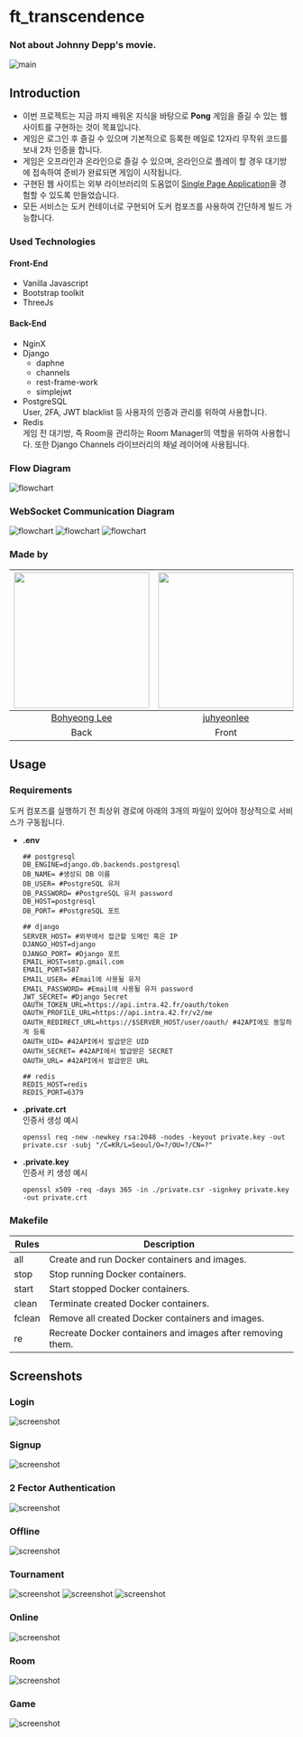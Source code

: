# ft_transcendence

### Not about Johnny Depp's movie.

<img alt="main" src="https://github.com/leebo155/ft_transcendence/blob/main/img/readme/transcendence.jpg">

## Introduction
* 이번 프로젝트는 지금 까지 배워온 지식을 바탕으로 **Pong** 게임을 즐길 수 있는 웹사이트를 구현하는 것이 목표입니다.
* 게임은 로그인 후 즐길 수 있으며 기본적으로 등록한 메일로 12자리 무작위 코드를 보내 2차 인증을 합니다.
* 게임은 오프라인과 온라인으로 즐길 수 있으며, 온라인으로 플레이 할 경우 대기방에 접속하여 준비가 완료되면 게임이 시작됩니다.
* 구현된 웹 사이트는 외부 라이브러리의 도움없이 [Single Page Application](https://en.wikipedia.org/wiki/Single-page_application)을 경험할 수 있도록 만들었습니다.
* 모든 서비스는 도커 컨테이너로 구현되어 도커 컴포즈를 사용하여 간단하게 빌드 가능합니다.


### Used Technologies

  #### Front-End
  * Vanilla Javascript
  * Bootstrap toolkit
  * ThreeJs
  
  #### Back-End
  * NginX
  * Django
    - daphne
    - channels
    - rest-frame-work
    - simplejwt
  * PostgreSQL   
    User, 2FA, JWT blacklist 등 사용자의 인증과 관리를 위하여 사용합니다.
  * Redis   
    게임 전 대기방, 즉 Room을 관리하는 Room Manager의 역할을 위하여 사용합니다. 또한 Django Channels 라이브러리의 채널 레이어에 사용됩니다.

    
### Flow Diagram

<img alt="flowchart" src="https://github.com/leebo155/ft_transcendence/blob/main/img/readme/transcendence_flow.jpg">


### WebSocket Communication Diagram

<img alt="flowchart" src="https://github.com/leebo155/ft_transcendence/blob/main/img/readme/pingpong_websocket_1.jpg">
<img alt="flowchart" src="https://github.com/leebo155/ft_transcendence/blob/main/img/readme/pingpong_websocket_2.jpg">
<img alt="flowchart" src="https://github.com/leebo155/ft_transcendence/blob/main/img/readme/pingpong_websocket_3.jpg">

### Made by
|<img src="https://github.com/leebo155.png" width=240>|<img src="https://github.com/juhyeonlee134.png" width="240">|<img src="https://github.com/jmsmg.png" width=240>|
|:--:|:--:|:--:|
|[Bohyeong Lee](https://github.com/bohlee)|[juhyeonlee](https://github.com/juhyeonlee134)|[Seonggon, Cho](https://github.com/Jmsmg)|
|Back|Front|Back|

## Usage

### Requirements
도커 컴포즈를 실행하기 전 최상위 경로에 아래의 3개의 파일이 있어야 정상적으로 서비스가 구동됩니다.
* **.env**
  ```shell
  ## postgresql
  DB_ENGINE=django.db.backends.postgresql
  DB_NAME= #생성되 DB 이름
  DB_USER= #PostgreSQL 유저
  DB_PASSWORD= #PostgreSQL 유저 password
  DB_HOST=postgresql
  DB_PORT= #PostgreSQL 포트
  
  ## django
  SERVER_HOST= #외부에서 접근할 도메인 혹은 IP
  DJANGO_HOST=django
  DJANGO_PORT= #Django 포트
  EMAIL_HOST=smtp.gmail.com
  EMAIL_PORT=587
  EMAIL_USER= #Email에 사용될 유저
  EMAIL_PASSWORD= #Email에 사용될 유저 password
  JWT_SECRET= #Django Secret
  OAUTH_TOKEN_URL=https://api.intra.42.fr/oauth/token
  OAUTH_PROFILE_URL=https://api.intra.42.fr/v2/me
  OAUTH_REDIRECT_URL=https://$SERVER_HOST/user/oauth/ #42API에도 동일하게 등록
  OAUTH_UID= #42API에서 발급받은 UID
  OAUTH_SECRET= #42API에서 발급받은 SECRET
  OAUTH_URL= #42API에서 발급받은 URL
  
  ## redis
  REDIS_HOST=redis
  REDIS_PORT=6379
  ```
* **.private.crt**   
  인증서 생성 예시
  ```shell
  openssl req -new -newkey rsa:2048 -nodes -keyout private.key -out private.csr -subj "/C=KR/L=Seoul/O=?/OU=?/CN=?"
  ```
* **.private.key**   
  인증서 키 생성 예시
  ```shell
  openssl x509 -req -days 365 -in ./private.csr -signkey private.key -out private.crt
  ```


### Makefile
| Rules | Description |
| ----- | ----------- |
| all | Create and run Docker containers and images. |
| stop | Stop running Docker containers. |
| start | Start stopped Docker containers. |
| clean | Terminate created Docker containers. |
| fclean | Remove all created Docker containers and images. |
| re | Recreate Docker containers and images after removing them. |


## Screenshots

### Login
<img alt="screenshot" src="https://github.com/leebo155/ft_transcendence/blob/main/img/screenshots/login.png">

### Signup
<img alt="screenshot" src="https://github.com/leebo155/ft_transcendence/blob/main/img/screenshots/signup.png">

### 2 Fector Authentication
<img alt="screenshot" src="https://github.com/leebo155/ft_transcendence/blob/main/img/screenshots/2FA.png">

### Offline
<img alt="screenshot" src="https://github.com/leebo155/ft_transcendence/blob/main/img/screenshots/offline.png">

### Tournament
<img alt="screenshot" src="https://github.com/leebo155/ft_transcendence/blob/main/img/screenshots/tournament.png">
<img alt="screenshot" src="https://github.com/leebo155/ft_transcendence/blob/main/img/screenshots/tournament4player.png">
<img alt="screenshot" src="https://github.com/leebo155/ft_transcendence/blob/main/img/screenshots/tournament4playerchart.png">

### Online
<img alt="screenshot" src="https://github.com/leebo155/ft_transcendence/blob/main/img/screenshots/online.png">

### Room
<img alt="screenshot" src="https://github.com/leebo155/ft_transcendence/blob/main/img/screenshots/room.png">

### Game
<img alt="screenshot" src="https://github.com/leebo155/ft_transcendence/blob/main/img/screenshots/ingame.png">
